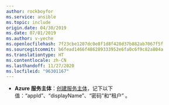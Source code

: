 ```yaml
---
author: rockboyfor
ms.service: ansible
ms.topic: include
origin.date: 04/30/2019
ms.date: 07/01/2019
ms.author: v-yeche
ms.openlocfilehash: 7f23cbe1207dc0e8f1d8f428d37b882ab7067f5f
ms.sourcegitcommit: b6fead1466f486289333952e6fa0c6f9c82a804a
ms.translationtype: HT
ms.contentlocale: zh-CN
ms.lasthandoff: 11/27/2020
ms.locfileid: "96301167"
---
```

- **Azure 服务主体**：[创建服务主体](https://docs.azure.cn/zh-cn/cli/create-an-azure-service-principal-azure-cli)，记下以下值：“appId”、“displayName”、“密码”和“租户”     。